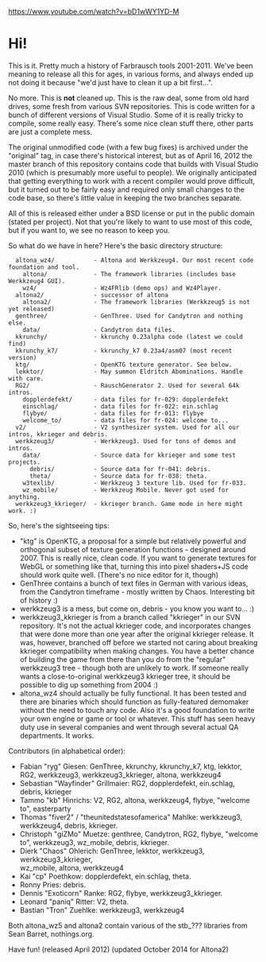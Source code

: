 https://www.youtube.com/watch?v=bD1wWY1YD-M


# Hi!

This is it. Pretty much a history of Farbrausch tools 2001-2011. We've been
meaning to release all this for ages, in various forms, and always ended up
not doing it because "we'd just have to clean it up a bit first...".

No more. This is **not** cleaned up. This is the raw deal, some from old hard
drives, some fresh from various SVN repositories. This is code written for
a bunch of different versions of Visual Studio. Some of it is really tricky
to compile, some really easy. There's some nice clean stuff there, other parts
are just a complete mess.

The original unmodified code (with a few bug fixes) is archived under the
"original" tag, in case there's historical interest, but as of April 16, 2012
the master branch of this repository contains code that builds with Visual
Studio 2010 (which is presumably more useful to people). We originally
anticipated that getting everything to work with a recent compiler would
prove difficult, but it turned out to be fairly easy and required only small
changes to the code base, so there's little value in keeping the two branches
separate.

All of this is released either under a BSD license or put in the public
domain (stated per project). Not that you're likely to want to use most of
this code, but if you want to, we see no reason to keep you.

So what do we have in here? Here's the basic directory structure:

```
  altona_wz4/           - Altona and Werkkzeug4. Our most recent code foundation and tool.
    altona/             - The framework libraries (includes base Werkkzeug4 GUI).
    wz4/                - Wz4FRlib (demo ops) and Wz4Player.
  altona2/              - successor of altona
    altona2/            - The framework libraries (Werkkzeug5 is not yet released)
  genthree/             - GenThree. Used for Candytron and nothing else.
    data/               - Candytron data files.
  kkrunchy/             - kkrunchy 0.23alpha code (latest we could find)
  kkrunchy_k7/          - kkrunchy_k7 0.23a4/asm07 (most recent version)
  ktg/                  - OpenKTG texture generator. See below.
  lekktor/              - May summon Eldritch Abominations. Handle with care.
  RG2/                  - RauschGenerator 2. Used for several 64k intros.
    dopplerdefekt/      - data files for fr-029: dopplerdefekt
    einschlag/          - data files for fr-022: ein.schlag
    flybye/             - data files for fr-013: flybye
    welcome_to/         - data files for fr-024: welcome to...
  v2/                   - V2 synthesizer system. Used for all our intros, kkrieger and debris.
  werkkzeug3/           - Werkkzeug3. Used for tons of demos and intros.
    data/               - Source data for kkrieger and some test projects.
      debris/           - Source data for fr-041: debris.
      theta/            - Source data for fr-038: theta.
    w3texlib/           - Werkkzeug 3 texture lib. Used for fr-033.
    wz_mobile/          - Werkkzeug Mobile. Never got used for anything.
  werkkzeug3_kkrieger/  - kkrieger branch. Game mode in here might work. :)
```

So, here's the sightseeing tips:

* "ktg" is OpenKTG, a proposal for a simple but relatively powerful and
  orthogonal subset of texture generation functions - designed around 2007.
  This is really nice, clean code. If you want to generate textures for WebGL
  or something like that, turning this into pixel shaders+JS code should work
  quite well. (There's no nice editor for it, though)
* GenThree contains a bunch of text files in German with various ideas, from
  the Candytron timeframe - mostly written by Chaos. Interesting bit of
  history :)
* werkkzeug3 is a mess, but come on, debris - you know you want to... :)
* werkkzeug3_kkrieger is from a branch called "kkrieger" in our SVN repository.
  It's not the actual kkrieger code, and incorporates changes that were done
  more than one year after the original kkrieger release. It was, however,
  branched off before we started not caring about breaking kkrieger
  compatibility when making changes. You have a better chance of building the
  game from there than you do from the "regular" werkkzeug3 tree - though both
  are unlikely to work.
  If someone really wants a close-to-original werkkzeug3 kkrieger tree, it should
  be possible to dig up something from 2004 :)
* altona_wz4 should actually be fully functional. It has been tested and there are
  binaries which should function as fully-featured demomaker without the need to
  touch any code. Also it's a good foundation to write your own engine or game
  or tool or whatever. This stuff has seen heavy duty use in several companies and
  went through several actual QA departments. It works.

Contributors (in alphabetical order):

* Fabian "ryg" Giesen: GenThree, kkrunchy, kkrunchy_k7, ktg, lekktor, RG2,
  werkkzeug3, werkkzeug3_kkrieger, altona, werkkzeug4
* Sebastian "Wayfinder" Grillmaier: RG2, dopplerdefekt, ein.schlag, debris,
  kkrieger
* Tammo "kb" Hinrichs: V2, RG2, altona, werkkzeug4, flybye, "welcome to", easterparty
* Thomas "fiver2" / "theunitedstatesofamerica" Mahlke: werkkzeug3, werkkzeug4,
  debris, kkrieger.
* Christoph "giZMo" Muetze: genthree, Candytron, RG2, flybye, "welcome to",
  werkkzeug3, wz_mobile, debris, kkrieger.
* Dierk "Chaos" Ohlerich: GenThree, lekktor, werkkzeug3, werkkzeug3_kkrieger,  
  wz_mobile, altona, werkkzeug4
* Kai "cp" Poethkow: dopplerdefekt, ein.schlag, theta.
* Ronny Pries: debris.
* Dennis "Exoticorn" Ranke: RG2, flybye, werkkzeug3_kkrieger.
* Leonard "paniq" Ritter: V2, theta.
* Bastian "Tron" Zuehlke: werkkzeug3, werkkzeug4

Both altona_wz5 and altona2 contain various of the stb_??? libraries from Sean
Barret, nothings.org.

Have fun!
(released April 2012)
(updated October 2014 for Altona2)
